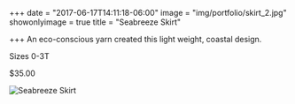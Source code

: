 +++
date = "2017-06-17T14:11:18-06:00"
image = "img/portfolio/skirt_2.jpg"
showonlyimage = true
title = "Seabreeze Skirt"

+++
An eco-conscious yarn created this light weight, coastal design.

Sizes 0-3T

$35.00

![Seabreeze Skirt](/img/portfolio/skirt_2.jpg)
